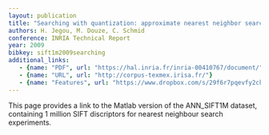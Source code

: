 ```yaml
---
layout: publication
title: "Searching with quantization: approximate nearest neighbor search using short codes and distance estimators"
authors: H. Jegou, M. Douze, C. Schmid
conference: INRIA Technical Report
year: 2009
bibkey: sift1m2009searching
additional_links:
   - {name: "PDF", url: "https://hal.inria.fr/inria-00410767/document/"}
   - {name: "URL", url: "http://corpus-texmex.irisa.fr/"}
   - {name: "Features", url: "https://www.dropbox.com/s/29f6r7pqevfy2ck/sift1m.mat?dl=0"}
---
```

This page provides a link to the Matlab version of the ANN_SIFT1M dataset, containing 1 million SIFT discriptors for nearest neighbour search experiments.
